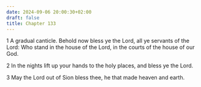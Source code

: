 ```yaml
---
date: 2024-09-06 20:00:30+02:00
draft: false
title: Chapter 133
---
```




1 A gradual canticle. Behold now bless ye the Lord, all ye servants of the Lord: Who stand in the house of the Lord, in the courts of the house of our God.

2 In the nights lift up your hands to the holy places, and bless ye the Lord.

3 May the Lord out of Sion bless thee, he that made heaven and earth.

